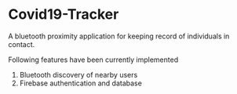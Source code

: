 # Covid19-Tracker
A bluetooth proximity application for keeping record of individuals in contact.


Following features have been currently implemented

1. Bluetooth discovery of nearby users
2. Firebase authentication and database 
